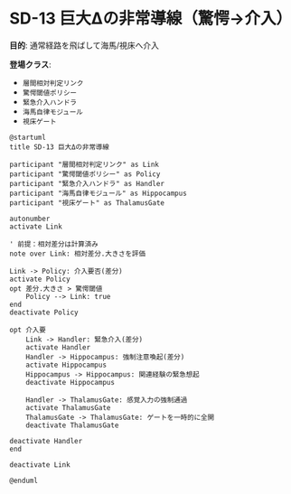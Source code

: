 # SD-13 巨大Δの非常導線（驚愕→介入）

**目的**: 通常経路を飛ばして海馬/視床へ介入

**登場クラス**:
- `層間相対判定リンク`
- `驚愕閾値ポリシー`
- `緊急介入ハンドラ`
- `海馬自律モジュール`
- `視床ゲート`

```plantuml
@startuml
title SD-13 巨大Δの非常導線

participant "層間相対判定リンク" as Link
participant "驚愕閾値ポリシー" as Policy
participant "緊急介入ハンドラ" as Handler
participant "海馬自律モジュール" as Hippocampus
participant "視床ゲート" as ThalamusGate

autonumber
activate Link

' 前提：相対差分は計算済み
note over Link: 相対差分.大きさを評価

Link -> Policy: 介入要否(差分)
activate Policy
opt 差分.大きさ > 驚愕閾値
    Policy --> Link: true
end
deactivate Policy

opt 介入要
    Link -> Handler: 緊急介入(差分)
    activate Handler
    Handler -> Hippocampus: 強制注意喚起(差分)
    activate Hippocampus
    Hippocampus -> Hippocampus: 関連経験の緊急想起
    deactivate Hippocampus
    
    Handler -> ThalamusGate: 感覚入力の強制通過
    activate ThalamusGate
    ThalamusGate -> ThalamusGate: ゲートを一時的に全開
    deactivate ThalamusGate
    
deactivate Handler
end

deactivate Link

@enduml
```
